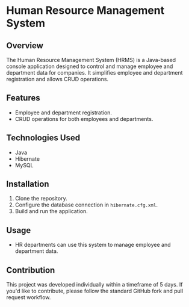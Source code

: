 # Human Resource Management System

## Overview

The Human Resource Management System (HRMS) is a Java-based console application designed to control and manage employee and department data for companies. It simplifies employee and department registration and allows CRUD operations.

## Features

- Employee and department registration.
- CRUD operations for both employees and departments.

## Technologies Used

- Java
- Hibernate
- MySQL

## Installation

1. Clone the repository.
2. Configure the database connection in `hibernate.cfg.xml`.
3. Build and run the application.

## Usage

- HR departments can use this system to manage employee and department data.

## Contribution

This project was developed individually within a timeframe of 5 days. If you'd like to contribute, please follow the standard GitHub fork and pull request workflow.




